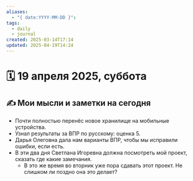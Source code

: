 ```yaml
---
aliases:
  - "{ date:YYYY-MM-DD }": 
tags:
  - daily
  - journal
created: 2025-03-14T17:14
updated: 2025-04-19T14:24
---
```


# 🗓️ 19 апреля 2025, суббота

## ✍️ Мои мысли и заметки на сегодня

- Почти полностью перенёс новое хранилище на мобильные устройства.
- Узнал результаты за ВПР по русскому: оценка 5.
- Дарья Олеговна дала нам варианты ВПР, чтобы мы исправили ошибки, если есть.
- В эти два дня Светлана Игоревна должна посмотреть мой проект, сказать где какие замечания.
  - В это же время во вторник уже пора сдавать этот проект. Не слишком ли поздно она это делает?
